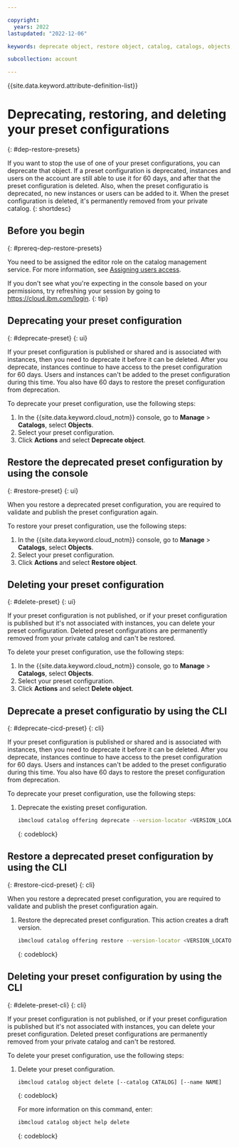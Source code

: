 ```yaml
---

copyright:
  years: 2022
lastupdated: "2022-12-06"

keywords: deprecate object, restore object, catalog, catalogs, objects, private catalog, preset configuration, deprecate preset, preset, restore preset configuration

subcollection: account

---
```


{{site.data.keyword.attribute-definition-list}}


# Deprecating, restoring, and deleting your preset configurations
{: #dep-restore-presets}

If you want to stop the use of one of your preset configurations, you can deprecate that object. If a preset configuration is deprecated, instances and users on the account are still able to use it for 60 days, and after that the preset configuration is deleted. Also, when the preset configuratio is deprecated, no new instances or users can be added to it. When the preset configuration is deleted, it's permanently removed from your private catalog.
{: shortdesc}

## Before you begin
{: #prereq-dep-restore-presets}

You need to be assigned the editor role on the catalog management service. For more information, see [Assigning users access](/docs/account?topic=account-catalog-access).

   If you don't see what you're expecting in the console based on your permissions, try refreshing your session by going to https://cloud.ibm.com/login.
   {: tip}

## Deprecating your preset configuration
{: #deprecate-preset}
{: ui}

If your preset configuration is published or shared and is associated with instances, then you need to deprecate it before it can be deleted. After you deprecate, instances continue to have access to the preset configuration for 60 days. Users and instances can't be added to the preset configuration during this time. You also have 60 days to restore the preset configuration from deprecation.

To deprecate your preset configuration, use the following steps:

1. In the {{site.data.keyword.cloud_notm}} console, go to **Manage** > **Catalogs**, select **Objects**.
1. Select your preset configuration.
1. Click **Actions** and select **Deprecate object**.

## Restore the deprecated preset configuration by using the console
{: #restore-preset}
{: ui}

When you restore a deprecated preset configuration, you are required to validate and publish the preset configuration again.

To restore your preset configuration, use the following steps:

1. In the {{site.data.keyword.cloud_notm}} console, go to **Manage** > **Catalogs**, select **Objects**.
1. Select your preset configuration.
1. Click **Actions** and select **Restore object**.

## Deleting your preset configuration
{: #delete-preset}
{: ui}

If your preset configuration is not published, or if your preset configuration is published but it's not associated with instances, you can delete your preset configuration. Deleted preset configurations are permanently removed from your private catalog and can't be restored.

To delete your preset configuration, use the following steps:

1. In the {{site.data.keyword.cloud_notm}} console, go to **Manage** > **Catalogs**, select **Objects**.
1. Select your preset configuration.
1. Click **Actions** and select **Delete object**.

## Deprecate a preset configuratio by using the CLI
{: #deprecate-cicd-preset}
{: cli}

If your preset configuration is published or shared and is associated with instances, then you need to deprecate it before it can be deleted. After you deprecate, instances continue to have access to the preset configuration for 60 days. Users and instances can't be added to the preset configuratio during this time. You also have 60 days to restore the preset configuration from deprecation.

To deprecate your preset configuration, use the following steps:

1. Deprecate the existing preset configuration.
    ```bash
    ibmcloud catalog offering deprecate --version-locator <VERSION_LOCATOR>
    ```
    {: codeblock}


## Restore a deprecated preset configuration by using the CLI
{: #restore-cicd-preset}
{: cli}

When you restore a deprecated preset configuration, you are required to validate and publish the preset configuration again.

1. Restore the deprecated preset configuration. This action creates a draft version.
    ```bash
    ibmcloud catalog offering restore --version-locator <VERSION_LOCATOR>
    ```
    {: codeblock}

## Deleting your preset configuration by using the CLI
{: #delete-preset-cli}
{: cli}

If your preset configuration is not published, or if your preset configuration is published but it's not associated with instances, you can delete your preset configuration. Deleted preset configurations are permanently removed from your private catalog and can't be restored.

To delete your preset configuration, use the following steps:

1. Delete your preset configuration.
    ```bash
    ibmcloud catalog object delete [--catalog CATALOG] [--name NAME]
    ```
    {: codeblock}

    For more information on this command, enter:
    ```bash
    ibmcloud catalog object help delete
    ```
    {: codeblock}
